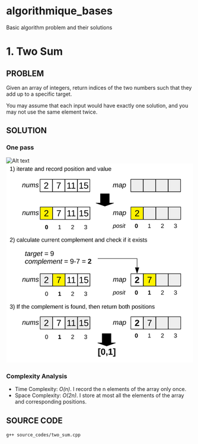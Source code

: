 # algorithmique_bases
Basic algorithm problem and their solutions 

# 1. Two Sum

## PROBLEM

Given an array of integers, return indices of the two numbers such that they add up to a specific target.

You may assume that each input would have exactly one solution, and you may not use the same element twice.

## SOLUTION

### One pass
![Alt text](https://github.com/Grelot/algorithmics_bases/schema_solutions/two_sum.svg)
    <img src="https://github.com/Grelot/algorithmics_bases/blob/master/schema_solutions/two_sums.svg">

### Complexity Analysis

* Time Complexity: _O(n)_. I record the n elements of the array only once.
* Space Complexity: _O(2n)_. I store at most all the elements of the array and corresponding positions.

## SOURCE CODE

```
g++ source_codes/two_sum.cpp
```